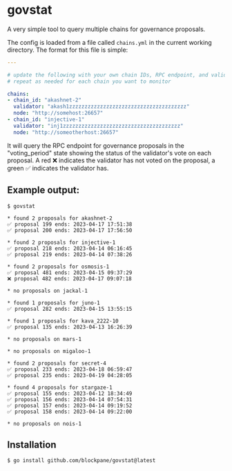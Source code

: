 # govstat

A very simple tool to query multiple chains for governance proposals.

The config is loaded from a file called `chains.yml` in the current working directory.
The format for this file is simple:

```yaml
---

# update the following with your own chain IDs, RPC endpoint, and validator addresses
# repeat as needed for each chain you want to monitor

chains:
- chain_id: "akashnet-2"
  validator: "akash1zzzzzzzzzzzzzzzzzzzzzzzzzzzzzzzzzzzzzz"
  node: "http://somehost:26657"
- chain_id: "injective-1"
  validator: "inj1zzzzzzzzzzzzzzzzzzzzzzzzzzzzzzzzzzzzzz"
  node: "http://someotherhost:26657"
```

It will query the RPC endpoint for governance proposals in the "voting_period" state showing
the status of the validator's vote on each proposal.
A red ❌ indicates the validator has not voted on the proposal, a green ✅ indicates the validator has.

## Example output:

```text
$ govstat

* found 2 proposals for akashnet-2
✅ proposal 199 ends: 2023-04-17 17:51:38
✅ proposal 200 ends: 2023-04-17 17:56:50

* found 2 proposals for injective-1
✅ proposal 218 ends: 2023-04-14 06:16:45
✅ proposal 219 ends: 2023-04-14 07:38:26

* found 2 proposals for osmosis-1
✅ proposal 481 ends: 2023-04-15 09:37:29
❌ proposal 482 ends: 2023-04-17 09:07:18

* no proposals on jackal-1

* found 1 proposals for juno-1
✅ proposal 282 ends: 2023-04-15 13:55:15

* found 1 proposals for kava_2222-10
✅ proposal 135 ends: 2023-04-13 16:26:39

* no proposals on mars-1

* no proposals on migaloo-1

* found 2 proposals for secret-4
✅ proposal 233 ends: 2023-04-18 06:59:47
✅ proposal 235 ends: 2023-04-19 04:28:05

* found 4 proposals for stargaze-1
✅ proposal 155 ends: 2023-04-12 18:34:49
✅ proposal 156 ends: 2023-04-14 07:54:31
✅ proposal 157 ends: 2023-04-14 09:19:52
✅ proposal 158 ends: 2023-04-14 09:22:00

* no proposals on nois-1

```

## Installation

```bash
$ go install github.com/blockpane/govstat@latest
```